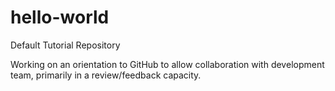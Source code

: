 # hello-world
Default Tutorial Repository

Working on an orientation to GitHub to allow collaboration with development team, primarily in a review/feedback capacity.
